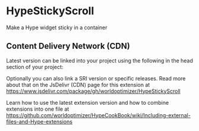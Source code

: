 # HypeStickyScroll
Make a Hype widget sticky in a container

## Content Delivery Network (CDN)
Latest version can be linked into your project using the following in the head section of your project:

<script src="https://cdn.jsdelivr.net/gh/worldoptimizer/HypeStickyScroll/HypeStickyScroll.min.js"></script>
Optionally you can also link a SRI version or specific releases. Read more about that on the JsDelivr (CDN) page for this extension at https://www.jsdelivr.com/package/gh/worldoptimizer/HypeStickyScroll

Learn how to use the latest extension version and how to combine extensions into one file at https://github.com/worldoptimizer/HypeCookBook/wiki/Including-external-files-and-Hype-extensions
